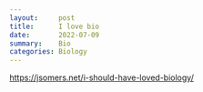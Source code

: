 ```yaml
---
layout:     post
title:      I love bio
date:       2022-07-09
summary:    Bio
categories: Biology 
---
```


https://jsomers.net/i-should-have-loved-biology/
